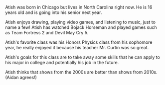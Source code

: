 Atish was born in Chicago but lives in North Carolina right now. He is 16 years old and is going into his senior next year.

Atish enjoys drawing, playing video games, and listening to music, just to name a few! Atish has watched Bojack Horseman and played games such as Team Fortress 2 and Devil May Cry 5.

Atish's favorite class was his Honors Physics class from his sophomore year, he really enjoyed it because his teacher Mr. Curtin was so great. 

Atish's goals for this class are to take away some skills that he can apply to his major in college and potentially his job in the future.

Atish thinks that shows from the 2000s are better than shows from 2010s.(Aidan agrees!)
